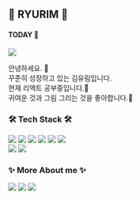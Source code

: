 ## 🔮 RYURIM 🔮
 
#### TODAY 👀
<img src="https://hits.seeyoufarm.com/api/count/incr/badge.svg?url=https%3A%2F%2Fgithub.com%2Fryurim0109&count_bg=%2379C83D&title_bg=%23555555&icon=ghostery.svg&icon_color=%23E7E7E7&title=hits&edge_flat=false"/>
  
<p> 안녕하세요. 👋 <br />
꾸준히 성장하고 있는 김유림입니다.<br />
현재 리액트 공부중입니다.🏃<br />
귀여운 것과 그림 그리는 것을 좋아합니다.👻 <br />
</p>



### 🛠 Tech Stack 🛠 
<p float="left">
<img src="https://img.shields.io/badge/html5-E34F26?style=flat&logo=html5&logoColor=white">
<img src="https://img.shields.io/badge/css-1572B6?style=flat&logo=CSS3&logoColor=white">
<img src="https://img.shields.io/badge/javascript-F7DF1E?style=flat&logo=JavaScript&logoColor=black">
<img src="https://img.shields.io/badge/react-1496FF?style=flat&logo=react&logoColor=white">
<img src="https://img.shields.io/badge/redux-764ABC?style=flat&logo=redux&logoColor=EF2D5E">
<img src="https://img.shields.io/badge/firebase-FFCA28?style=flat&logo=firebase&logoColor=black"> <br/>
<img src="https://img.shields.io/badge/figma-F24E1E?style=flat&logo=figma&logoColor=white">
<img src="https://img.shields.io/badge/styledcomponents-DB7093?style=flat&logo=styledcomponents&logoColor=white">
</p>

### ✨ More About me ✨ 
<p float="left">
<a href="https://www.instagram.com/ryu_ri_m/?hl=ko"><img src="https://img.shields.io/badge/Instagram-E4405F?style=flat-square&logo=Instagram&logoColor=white" /></a>
<a href="https://ryurim.tistory.com/"><img src="https://img.shields.io/badge/Tistory-FFB80B?style=flat-square&logo=Tistory&logoColor=white" /></a>
<a href="mailto:dbfla5036@gmail.com"><img src="https://img.shields.io/badge/gmail-EA4335?style=flat-square&logo=gmail&logoColor=white" /></a>

</p>



